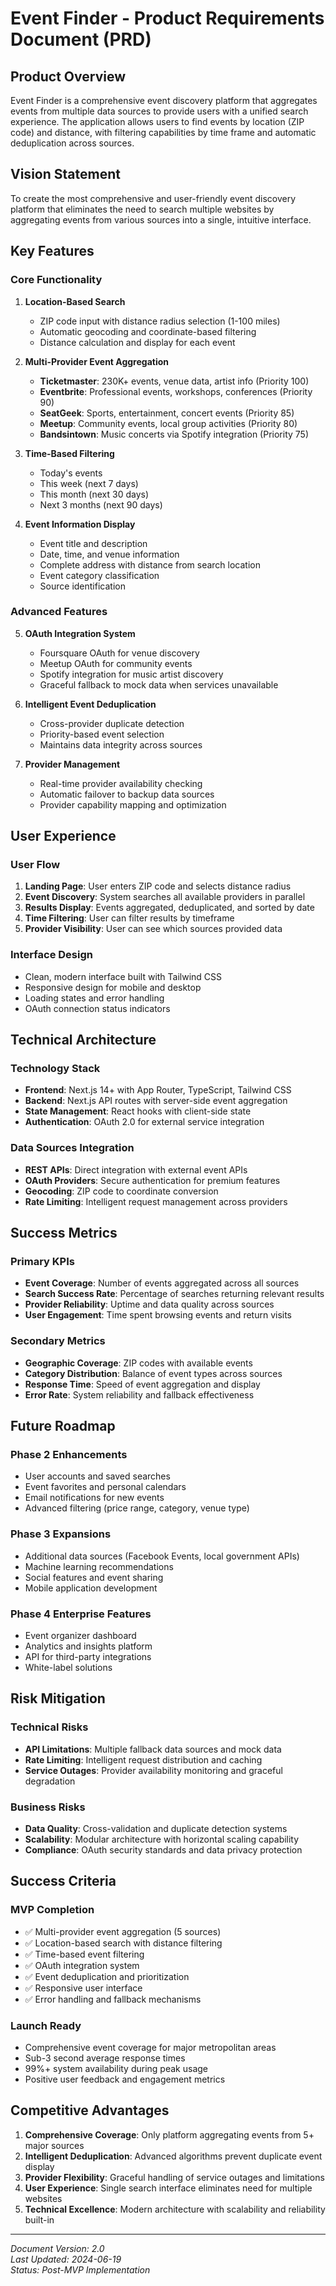 # Event Finder - Product Requirements Document (PRD)

## Product Overview

Event Finder is a comprehensive event discovery platform that aggregates events from multiple data sources to provide users with a unified search experience. The application allows users to find events by location (ZIP code) and distance, with filtering capabilities by time frame and automatic deduplication across sources.

## Vision Statement

To create the most comprehensive and user-friendly event discovery platform that eliminates the need to search multiple websites by aggregating events from various sources into a single, intuitive interface.

## Key Features

### Core Functionality

1. **Location-Based Search**
   - ZIP code input with distance radius selection (1-100 miles)
   - Automatic geocoding and coordinate-based filtering
   - Distance calculation and display for each event

2. **Multi-Provider Event Aggregation**
   - **Ticketmaster**: 230K+ events, venue data, artist info (Priority 100)
   - **Eventbrite**: Professional events, workshops, conferences (Priority 90)
   - **SeatGeek**: Sports, entertainment, concert events (Priority 85)
   - **Meetup**: Community events, local group activities (Priority 80)
   - **Bandsintown**: Music concerts via Spotify integration (Priority 75)

3. **Time-Based Filtering**
   - Today's events
   - This week (next 7 days)
   - This month (next 30 days)
   - Next 3 months (next 90 days)

4. **Event Information Display**
   - Event title and description
   - Date, time, and venue information
   - Complete address with distance from search location
   - Event category classification
   - Source identification

### Advanced Features

5. **OAuth Integration System**
   - Foursquare OAuth for venue discovery
   - Meetup OAuth for community events
   - Spotify integration for music artist discovery
   - Graceful fallback to mock data when services unavailable

6. **Intelligent Event Deduplication**
   - Cross-provider duplicate detection
   - Priority-based event selection
   - Maintains data integrity across sources

7. **Provider Management**
   - Real-time provider availability checking
   - Automatic failover to backup data sources
   - Provider capability mapping and optimization

## User Experience

### User Flow
1. **Landing Page**: User enters ZIP code and selects distance radius
2. **Event Discovery**: System searches all available providers in parallel
3. **Results Display**: Events aggregated, deduplicated, and sorted by date
4. **Time Filtering**: User can filter results by timeframe
5. **Provider Visibility**: User can see which sources provided data

### Interface Design
- Clean, modern interface built with Tailwind CSS
- Responsive design for mobile and desktop
- Loading states and error handling
- OAuth connection status indicators

## Technical Architecture

### Technology Stack
- **Frontend**: Next.js 14+ with App Router, TypeScript, Tailwind CSS
- **Backend**: Next.js API routes with server-side event aggregation
- **State Management**: React hooks with client-side state
- **Authentication**: OAuth 2.0 for external service integration

### Data Sources Integration
- **REST APIs**: Direct integration with external event APIs
- **OAuth Providers**: Secure authentication for premium features
- **Geocoding**: ZIP code to coordinate conversion
- **Rate Limiting**: Intelligent request management across providers

## Success Metrics

### Primary KPIs
- **Event Coverage**: Number of events aggregated across all sources
- **Search Success Rate**: Percentage of searches returning relevant results
- **Provider Reliability**: Uptime and data quality across sources
- **User Engagement**: Time spent browsing events and return visits

### Secondary Metrics
- **Geographic Coverage**: ZIP codes with available events
- **Category Distribution**: Balance of event types across sources
- **Response Time**: Speed of event aggregation and display
- **Error Rate**: System reliability and fallback effectiveness

## Future Roadmap

### Phase 2 Enhancements
- User accounts and saved searches
- Event favorites and personal calendars
- Email notifications for new events
- Advanced filtering (price range, category, venue type)

### Phase 3 Expansions
- Additional data sources (Facebook Events, local government APIs)
- Machine learning recommendations
- Social features and event sharing
- Mobile application development

### Phase 4 Enterprise Features
- Event organizer dashboard
- Analytics and insights platform
- API for third-party integrations
- White-label solutions

## Risk Mitigation

### Technical Risks
- **API Limitations**: Multiple fallback data sources and mock data
- **Rate Limiting**: Intelligent request distribution and caching
- **Service Outages**: Provider availability monitoring and graceful degradation

### Business Risks
- **Data Quality**: Cross-validation and duplicate detection systems
- **Scalability**: Modular architecture with horizontal scaling capability
- **Compliance**: OAuth security standards and data privacy protection

## Success Criteria

### MVP Completion
- ✅ Multi-provider event aggregation (5 sources)
- ✅ Location-based search with distance filtering
- ✅ Time-based event filtering
- ✅ OAuth integration system
- ✅ Event deduplication and prioritization
- ✅ Responsive user interface
- ✅ Error handling and fallback mechanisms

### Launch Ready
- Comprehensive event coverage for major metropolitan areas
- Sub-3 second average response times
- 99%+ system availability during peak usage
- Positive user feedback and engagement metrics

## Competitive Advantages

1. **Comprehensive Coverage**: Only platform aggregating events from 5+ major sources
2. **Intelligent Deduplication**: Advanced algorithms prevent duplicate event display
3. **Provider Flexibility**: Graceful handling of service outages and limitations
4. **User Experience**: Single search interface eliminates need for multiple websites
5. **Technical Excellence**: Modern architecture with scalability and reliability built-in

---

*Document Version: 2.0*  
*Last Updated: 2024-06-19*  
*Status: Post-MVP Implementation*